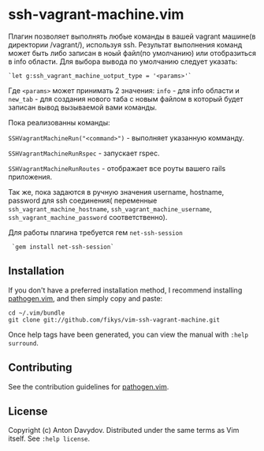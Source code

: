 ssh-vagrant-machine.vim
=======================

Плагин позволяет выполнять любые команды в вашей vagrant машине(в директории /vagrant/), используя ssh. 
Результат выполнения команд может быть либо записан в ноый файл(по умолчанию) или отобразиться в info области.
Для выбора вывода по умолчанию следует указать:

    `let g:ssh_vagrant_machine_uotput_type = '<params>'`

Где `<params>` может принимать 2 значения: `info` - для info области и `new_tab` - для создания нового таба с новым файлом в который будет записан вывод вызываемой вами команды.

Пока реализованны команды:

`SSHVagrantMachineRun("<command>")` - выполняет указанную комманду.

`SSHVagrantMachineRunRspec`  - запускает rspec.

`SSHVagrantMachineRunRoutes` - отображает все роуты вашего rails приложения.


Так же, пока задаются в ручную значения username, hostname, password для ssh соединения( переменные `ssh_vagrant_machine_hostname`, `ssh_vagrant_machine_username`, `ssh_vagrant_machine_password` соответственно).

Для работы плагина требуется гем `net-ssh-session`
  
     `gem install net-ssh-session`


Installation
------------

If you don't have a preferred installation method, I recommend
installing [pathogen.vim](https://github.com/tpope/vim-pathogen), and
then simply copy and paste:

    cd ~/.vim/bundle
    git clone git://github.com/fikys/vim-ssh-vagrant-machine.git

Once help tags have been generated, you can view the manual with
`:help surround`.

Contributing
------------

See the contribution guidelines for
[pathogen.vim](https://github.com/tpope/vim-pathogen#readme).

License
-------

Copyright (c) Anton Davydov.  Distributed under the same terms as Vim itself.
See `:help license`.
